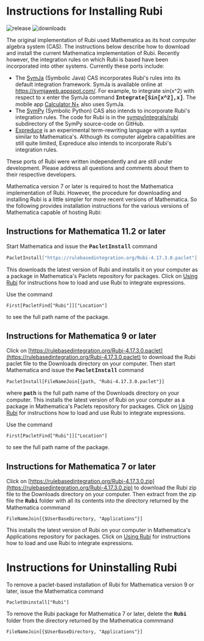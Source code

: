 # Instructions for Installing Rubi

![release](https://img.shields.io/github/release/rulebasedintegration/rubi.svg?longCache=true&style=for-the-badge) ![downloads](https://img.shields.io/github/downloads/rulebasedintegration/rubi/total.svg?longCache=true&style=for-the-badge)

The original implementation of Rubi used Mathematica as its host computer algebra system (CAS).
The instructions below describe how to download and install the current Mathematica implementation of Rubi.
Recently however, the integration rules on which Rubi is based have been incorporated into other systems.
Currently these ports include:

* The [SymJa](https://github.com/axkr/symja_android_library) (Symbolic Java) CAS incorporates Rubi's rules into its default integration framework. SymJa is available online at https://symjaweb.appspot.com/. For example, to integrate sin(x^2) with respect to x enter the SymJa command **<font face="courier">Integrate[Sin[x^2],x]</font>**. The mobile app [Calculator N+](https://play.google.com/store/apps/details?id=com.duy.calculator.free) also uses SymJa.
* The [SymPy](https://www.sympy.org/en/index.html) (Symbolic Python) CAS also intends to incorporate Rubi's integration rules. The code for Rubi is in the [sympy/integrals/rubi](https://github.com/sympy/sympy/tree/master/sympy/integrals/rubi) subdirectory of the SymPy source-code on GitHub.
* [Expreduce](https://github.com/corywalker/expreduce) is an experimental term-rewriting language with a syntax similar to Mathematica's. Although its computer algebra capabilities are still quite limited, Expreduce also intends to incorporate Rubi's integration rules.

These ports of Rubi were written independently and are still under development.
Please address all questions and comments about them to their respective developers.

Mathematica version 7 or later is required to host the Mathematica implementation of Rubi.
However, the procedure for downloading and installing Rubi is a little simpler for more recent versions of Mathematica.
So the following provides installation instructions for the various versions of Mathematica capable of hosting Rubi: 

## Instructions for Mathematica 11.2 or later

Start Mathematica and issue the **<font face="courier">PacletInstall</font>** command

```mathematica
PacletInstall["https://rulebasedintegration.org/Rubi-4.17.3.0.paclet"]
```

This downloads the latest version of Rubi and installs it on your computer as a package in Mathematica's Paclets repository for packages.
Click on [Using Rubi](https://rulebasedintegration.org/usingRubi.html) for instructions how to load and use Rubi to integrate expressions.

Use the command

```mma
First[PacletFind["Rubi"]]["Location"]
```
to see the full path name of the package.


## Instructions for Mathematica 9 or later 

Click on [https://rulebasedintegration.org/Rubi-4.17.3.0.paclet](https://rulebasedintegration.org/Rubi-4.17.3.0.paclet)
to download the Rubi paclet file to the Downloads directory on your computer.
Then start Mathematica and issue the **<font face="courier">PacletInstall</font>** command

```mma
PacletInstall[FileNameJoin[{path, "Rubi-4.17.3.0.paclet"}]
```

where **<font face="courier">path</font>** is the full path name of the Downloads directory on your computer.
This installs the latest version of Rubi on your computer as a package in Mathematica's Paclets repository for packages.
Click on [Using Rubi](https://rulebasedintegration.org/usingRubi.html) for instructions how to load and use Rubi to integrate expressions.

Use the command

```mma
First[PacletFind["Rubi"]]["Location"]
```

to see the full path name of the package.


## Instructions for Mathematica 7 or later

Click on [https://rulebasedintegration.org/Rubi-4.17.3.0.zip](https://rulebasedintegration.org/Rubi-4.17.3.0.zip) to download the Rubi zip
file to the Downloads directory on your computer.
Then extract from the zip file the **<font face="courier">Rubi</font>** folder with all its contents into the directory returned by the Mathematica commmand

```mma
FileNameJoin[{$UserBaseDirectory, "Applications"}]
```

This installs the latest version of Rubi on your computer in Mathematica's Applications repository for packages.
Click on [Using Rubi](https://rulebasedintegration.org/usingRubi.html) for instructions how to load and use Rubi to integrate expressions.


# Instructions for Uninstalling Rubi

To remove a paclet-based installation of Rubi for Mathematica version 9 or later, issue the Mathematica command

```
PacletUninstall["Rubi"]
```

To remove the Rubi package for Mathematica 7 or later, delete the **<font face="courier">Rubi</font>** folder from the directory returned by the Mathematica commmand

```mma
FileNameJoin[{$UserBaseDirectory, "Applications"}]
```
